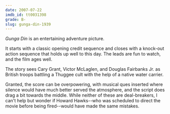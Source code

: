 ```yaml
---
date: 2007-07-22
imdb_id: tt0031398
grade: B-
slug: gunga-din-1939
---
```


_Gunga Din_ is an entertaining adventure picture.

It starts with a classic opening credit sequence and closes with a knock-out action sequence that holds up well to this day. The leads are fun to watch, and the film ages well.

The story sees Cary Grant, Victor McLaglen, and Douglas Fairbanks Jr. as British troops battling a Thuggee cult with the help of a native water carrier.

Granted, the score can be overpowering, with musical ques inserted where silence would have much better served the atmosphere, and the script does drag a bit towards the middle. While neither of these are deal-breakers, I can't help but wonder if Howard Hawks--who was scheduled to direct the movie before being fired--would have made the same mistakes.
